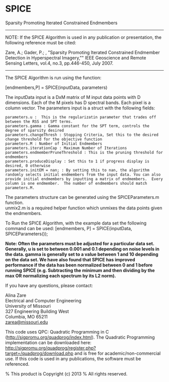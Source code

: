 # SPICE
Sparsity Promoting Iterated Constrained Endmembers

***
NOTE: If the SPICE Algorithm is used in any publication or presentation, the following reference must be cited:

Zare, A.; Gader, P.; , "Sparsity Promoting Iterated Constrained Endmember Detection in Hyperspectral Imagery,"" IEEE Geoscience and Remote Sensing Letters, vol.4, no.3, pp.446-450, July 2007.
****

The SPICE Algorithm is run using the function:

[endmembers,P] = SPICE(inputData, parameters)

The inputData input is a DxM matrix of M input data points with D dimensions.  Each of the M pixels has D spectral bands.  Each pixel is a column vector.   The parameters input is a struct with the following fields:

    parameters.u :  This is the regularizatin parameter that trades off between the RSS and SPT terms.
    parameters.gamma : Gamma constant for the SPT term, controls the degree of sparsity desired
    parameters.changeThresh : Stopping Criteria, Set this to the desired change threshold for the objective function
    parameters.M : Number of Initial Endmembers
    parameters.iterationCap : Maximum Number of Iterations
    parameters.endmemberPruneThreshold : This is the pruning threshold for endmembers
    parameters.produceDisplay : Set this to 1 if progress display is desired, 0 otherwise
    parameters.initEM = nan; : By setting this to nan, the algorithm randomly selects initial endmembers from the input data. You can also provide initial endmembers by inputting a matrix of endmembers.  Every column is one endmember.  The number of endmembers should match parameters.M.

The parameters structure can be generated using the SPICEParameters.m function.  
unmix2.m is a required helper function which unmixes the data points given the endmembers. 

To Run the SPICE Algorithm, with the example data set the following command can be used: 
[endmembers, P] = SPICE(inputData, SPICEParameters());

**Note: Often the parameters must be adjusted for a particular data set. Generally, u is set to between 0.001 and 0.1 depending on noise levels in the data. gamma is generally set to a value between 1 and 10 depending on the data set.   We have also found that SPICE has improved performance if the data has been normalized between 0 and 1 before running SPICE (e.g. Subtracting the minimum and then dividing by the max OR normalizing each spectrum by its L2 norm).**




If you have any questions, please contact:  

Alina Zare  
Electrical and Computer Engineering  
University of Missouri  
327 Engineering Building West  
Columbia, MO 65211  
zarea@missouri.edu  


This code uses QPC: Quadratic Programming in C (http://sigpromu.org/quadprog/index.html).    The Quadratic Programming implementation can be downloaded here: http://sigpromu.org/quadprog/register.php?target=/quadprog/download.php and is free for academic/non-commercial use.  If this code is used in any publications, the software must be referenced.  


% This product is Copyright (c) 2013 
% All rights reserved.